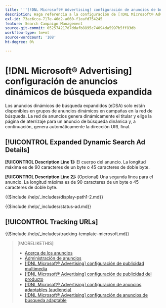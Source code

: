 ```yaml
---
title: '''[!DNL Microsoft® Advertising] configuración de anuncios de búsqueda dinámica expandida'
description: Haga referencia a la configuración de [!DNL Microsoft® Advertising] anuncios dinámicos de búsqueda expandidos.
exl-id: 73ac6cca-717e-46d2-a060-f1eafd754245
feature: Search Campaign Management
source-git-commit: 052574217d7ddafb8895c74094da5997b5ff83db
workflow-type: tm+mt
source-wordcount: '108'
ht-degree: 0%

---
```


# [!DNL Microsoft® Advertising] configuración de anuncios dinámicos de búsqueda expandida

Los anuncios dinámicos de búsqueda expandidos (eDSA) solo están disponibles en grupos de anuncios dinámicos en campañas en la red de búsqueda. La red de anuncios genera dinámicamente el titular y elige la página de aterrizaje para un anuncio de búsqueda dinámica y, a continuación, genera automáticamente la dirección URL final.

## [!UICONTROL Expanded Dynamic Search Ad Details]

**[!UICONTROL Description Line 1]:** El cuerpo del anuncio. La longitud máxima es de 90 caracteres de un byte o 45 caracteres de doble byte.

<!-- **[!UICONTROL Display Path 1]**, **[!UICONTROL Display Path 2]:** -->

**[!UICONTROL Description Line 2]:** (Opcional) Una segunda línea para el anuncio. La longitud máxima es de 90 caracteres de un byte o 45 caracteres de doble byte.

{{$include /help/_includes/display-path1-2.md}}

<!-- **[!UICONTROL Status]:** -->

{{$include /help/_includes/status-ad.md}}

## [!UICONTROL Tracking URLs]

<!-- **[!UICONTROL Tracking Template URl]:** -->

{{$include /help/_includes/tracking-template-microsoft.md}}

>[!MORELIKETHIS]
>
>* [Acerca de los anuncios](ad-about.md)
>* [Administración de anuncios](ad-manage.md)
>* [[!DNL Microsoft® Advertising] configuración de publicidad multimedia](ad-settings-microsoft-multimedia.md)
>* [[!DNL Microsoft® Advertising] configuración de publicidad del producto](ad-settings-microsoft-product.md)
>* [[!DNL Microsoft® Advertising] configuración de anuncios adaptables (audiencia)](ad-settings-microsoft-responsive.md)
>* [[!DNL Microsoft® Advertising] configuración de anuncios de búsqueda adaptable](ad-settings-microsoft-rsa.md)
